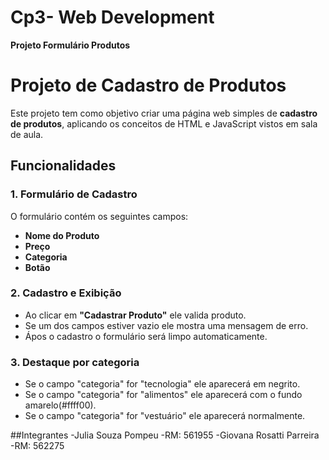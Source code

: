 # Cp3- Web Development
**Projeto Formulário Produtos**

# Projeto de Cadastro de Produtos

Este projeto tem como objetivo criar uma página web simples de **cadastro de produtos**, aplicando os conceitos de HTML e JavaScript vistos em sala de aula.

## Funcionalidades

### 1. Formulário de Cadastro

O formulário contém os seguintes campos:

* **Nome do Produto** 
* **Preço** 
* **Categoria**
* **Botão**

### 2. Cadastro e Exibição

* Ao clicar em **"Cadastrar Produto"** ele valida produto.
* Se um dos campos estiver vazio ele mostra uma mensagem de erro.
* Ápos o cadastro o formulário será limpo automaticamente.

### 3. Destaque por categoria

* Se o campo "categoria" for "tecnologia" ele aparecerá em negrito.
* Se o campo "categoria" for "alimentos" ele aparecerá com o fundo amarelo(#ffff00).
* Se o campo "categoria" for "vestuário" ele aparecerá normalmente.


##Integrantes
 -Julia Souza Pompeu 
 -RM: 561955
 -Giovana Rosatti Parreira
 -RM: 562275

